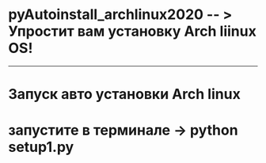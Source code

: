 # pyAutoinstall_archlinux2020 -- > Упростит вам установку Arch liinux OS! 
  ----------------------------------
# Запуск авто установки Arch linux 
# запустите в терминале -> python setup1.py 
